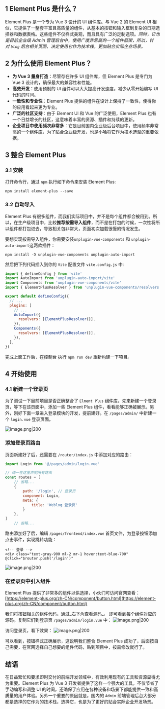 
## 1 Element Plus 是什么？

Element Plus 是一个专为 Vue 3 设计的 UI 组件库。与 Vue 2 的 Element UI 相似，它提供了一整套丰富且高质量的组件，从基本的按钮和输入框到复杂的日期选择器和数据表格。这些组件不仅样式美观，而且具有广泛的定制选项。_同时，它也是目前企业级 Admin 管理后台中，使用广度非常高的一个组件框架，所以，针对 `blog` 后台相关页面，决定使用它作为技术栈，更加贴合实际企业场景。_

## 2 为什么使用 Element Plus？

- **为 Vue 3 量身打造**：尽管存在许多 UI 组件库，但 Element Plus 是专门为 Vue 3 设计的，确保最大的兼容性和性能。
- **高效开发**：使用预制的 UI 组件可以大大提高开发速度，减少从零开始编写 UI 代码的时间。
- **一致性和专业性**：Element Plus 提供的组件在设计上保持了一致性，使得你的应用看起来更为专业。
- **广泛的社区支持**：由于 Element UI 和 Vue 的广泛使用，Element Plus 也有一个日益增长的社区，这意味着丰富的资源、插件和持续的更新。
- **企业项目中使用频次非常多**：它是目前国内企业级后台项目中，使用频率非常高的一个组件库，为了贴合企业级开发，也是小哈将它作为技术选型的重要依据。

## 3 整合 Element Plus

### 3.1 安装

打开命令行，通过 `npm` 执行如下命令来安装 Element Plus:

```
npm install element-plus --save
```

### 3.2 自动导入

Element Plus 有很多组件，而我们实际项目中，并不是每个组件都会被用到。所以，在生产级项目中，比较**推荐按需导入组件**，而不是在打包的时候，一次性将所以组件都打包进去，导致相关包非常大，页面初次加载很慢的情况发生。

要想实现按需导入组件，你需要安装`unplugin-vue-components` 和 `unplugin-auto-import`这两款插件：

```shell
npm install -D unplugin-vue-components unplugin-auto-import
```

然后把下列代码插入到你的 `Vite` 配置文件 `vite.config.js` 中:

```js
import { defineConfig } from 'vite'
import AutoImport from 'unplugin-auto-import/vite'
import Components from 'unplugin-vue-components/vite'
import { ElementPlusResolver } from 'unplugin-vue-components/resolvers'

export default defineConfig({
  // ...
  plugins: [
    // ...
    AutoImport({
      resolvers: [ElementPlusResolver()],
    }),
    Components({
      resolvers: [ElementPlusResolver()],
    }),
  ],
})
```

完成上面工作后，在控制台 执行 `npm run dev` 重新构建一下项目。

## 4 开始使用

### 4.1 新建一个登录页

为了测试一下目前项目是否正确整合了 `Elment Plus` 组件库，先来新建一个登录页，等下在该页面中，添加一些 Element Plus 组件，看看能够正确被展示。另外，刚好下面一章进入登录模块的开发，提前建好。在 `/pages/admin/` 中新建一个 `login.vue` 登录页面。

![image.png|200](https://my-obsidian-image.oss-cn-guangzhou.aliyuncs.com/2024/04/2d60c6ea839ee47d1f3cc8d1749e028c.png)

### 添加登录页路由

页面新建好了后，还需要在 `/router/index.js` 中添加对应的路由：

```js
import Login from '@/pages/admin/login.vue'

// 统一在这里声明所有路由
const routes = [
    // 省略...
    {
        path: '/login', // 登录页
        component: Login,
        meta: {
            title: 'Weblog 登录页'
        }
    },
]
    // 省略...
```

路由添加好了后，编辑 `/pages/frontend/index.vue` 首页文件，为登录按钮添加点击事件，实现跳转功能：

```vue
<!-- 登录 -->
<div class="text-gray-900 ml-2 mr-1 hover:text-blue-700" @click="$router.push('/login')"
```

![image.png|200](https://my-obsidian-image.oss-cn-guangzhou.aliyuncs.com/2024/04/9e1da55bcfdd934deaa69d2c79c0afd0.png)


### 在登录页中引入组件

Element Plus 提供了非常多的组件以供选择，小伙们可访问官网查看：[https://element-plus.org/zh-CN/component/button.html](https://element-plus.org/zh-CN/component/button.html)

我们将按钮相关的组件代码，通过_右下角查看源码_， 即可看到每个组件对应的源码。复制它们到登录页 `/pages/admin/login.vue` 中：
![image.png|200](https://my-obsidian-image.oss-cn-guangzhou.aliyuncs.com/2024/04/59e2c1cb2231fa8e5182458d2989863b.png)

访问登录页，看下效果：
![image.png|200](https://my-obsidian-image.oss-cn-guangzhou.aliyuncs.com/2024/04/0a942056643958645fb249b363075fe5.png)

可以看到，按钮样式正确展示，这说明我们整合 Element Plus 成功了，后面按自己需要，在官网选择自己想要的组件代码，贴到项目中，按需修改就行了。

## 结语

在日益繁忙和要求即时交付的前端开发领域中，有效利用现有的工具和资源显得尤为重要。Element Plus 为 Vue 3 开发者提供了这样一个强大的工具，不仅节省了手动编写和调整 UI 的时间，还确保了应用在各种设备和场景下都能提供一致和高质量的用户体验。另外一个重要的原因就是，国内的 `Admin` 前端管理后台大部分都是选择的它作为的技术栈，选择它，也是为了更好的贴合实际企业开发场景。